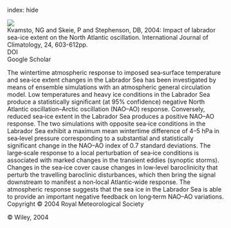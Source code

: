 index: hide

<div class="Citation">
    <div class="Citation-thumb CitationThumb-linked"  data-href="https://doi.org/10.1002/joc.1015">
      <img src="https://static.claimspace.cloud/climate-study-static/refs/thumbs/14/Kvamsto_et_al_2004-thumb.png" />
    </div>

  <div class="Citation-body">
    <div class="Citation-text">Kvamsto, NG and Skeie, P and Stephenson, DB, 2004: Impact of labrador sea-ice extent on the North Atlantic oscillation. <span class="Article-journal">International Journal of Climatology, </span><span class="Article-volume">24, </span>603-612pp.</div>
    <div class="Citation-links">
      <div class="CitationLink" data-href="https://doi.org/10.1002/joc.1015">
        <div class="CitationLink-icon CitationLink-Doi"></div>
        <div class="CitationLink-text">DOI</div>
      </div>
      <div class="CitationLink" data-href="https://scholar.google.com/scholar?q=10.1002/joc.1015">
        <div class="CitationLink-icon CitationLink-Scholar"></div>
        <div class="CitationLink-text">Google Scholar</div>
      </div>
    </div>
  </div>
</div>

The wintertime atmospheric response to imposed sea‐surface temperature and sea‐ice extent changes in the Labrador Sea has been investigated by means of ensemble simulations with an atmospheric general circulation model. Low temperatures and heavy ice conditions in the Labrador Sea produce a statistically significant (at 95% confidence) negative North Atlantic oscillation–Arctic oscillation (NAO–AO) response. Conversely, reduced sea‐ice extent in the Labrador Sea produces a positive NAO–AO response. The two simulations with opposite sea‐ice conditions in the Labrador Sea exhibit a maximum mean wintertime difference of 4–5 hPa in sea‐level pressure corresponding to a substantial and statistically significant change in the NAO–AO index of 0.7 standard deviations. The large‐scale response to a local perturbation of sea‐ice conditions is associated with marked changes in the transient eddies (synoptic storms). Changes in the sea‐ice cover cause changes in low‐level baroclinicity that perturb the travelling baroclinic disturbances, which then bring the signal downstream to manifest a non‐local Atlantic‐wide response. The atmospheric response suggests that the sea ice in the Labrador Sea is able to provide an important negative feedback on long‐term NAO–AO variations. Copyright © 2004 Royal Meteorological Society

<div class="Citation-copy">
&copy; Wiley, 2004
</div>